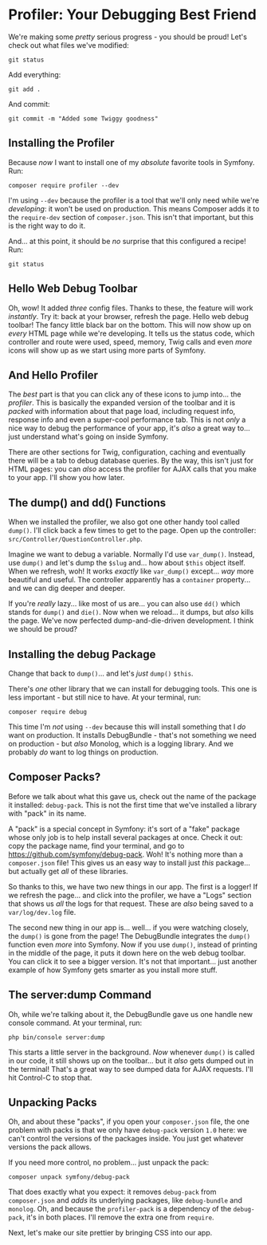 # Profiler: Your Debugging Best Friend

We're making some *pretty* serious progress - you should be proud! Let's check out
what files we've modified:

```terminal-silent
git status
```

Add everything:

```terminal-silent
git add .
```

And commit:

```terminal-silent
git commit -m "Added some Twiggy goodness"
```

## Installing the Profiler

Because *now* I want to install one of my *absolute* favorite tools in Symfony.
Run:

```terminal
composer require profiler --dev
```

I'm using `--dev` because the profiler is a tool that we'll only need while we're
*developing*: it won't be used on production. This means Composer adds it to the
`require-dev` section of `composer.json`. This isn't that important, but this is
the right way to do it.

And... at this point, it should be *no* surprise that this configured a recipe!
Run:

```terminal
git status
```

## Hello Web Debug Toolbar

Oh, wow! It added *three* config files. Thanks to these, the feature will work
*instantly*. Try it: back at your browser, refresh the page. Hello web debug
toolbar! The fancy little black bar on the bottom. This will now show up on *every*
HTML page while we're developing. It tells us the status code, which controller
and route were used, speed, memory, Twig calls and even *more* icons will show
up as we start using more parts of Symfony.

## And Hello Profiler

The *best* part is that you can click any of these icons to jump into... the
*profiler*. This is basically the expanded version of the toolbar and it is
*packed* with information about that page load, including request info, response
info and even a super-cool performance tab. This is not *only* a nice way to
debug the performance of your app, it's *also* a great way to... just understand
what's going on inside Symfony.

There are other sections for Twig, configuration, caching and eventually there
will be a tab to debug database queries. By the way, this isn't just for HTML
pages: you can *also* access the profiler for AJAX calls that you make to your
app. I'll show you how later.

## The dump() and dd() Functions

When we installed the profiler, we also got one other handy tool called `dump()`.
I'll click back a few times to get to the page. Open up the controller:
`src/Controller/QuestionController.php`.

Imagine we want to debug a variable. Normally I'd use `var_dump()`. Instead,
use `dump()` and let's dump the `$slug` and... how about `$this` object itself.
When we refresh, woh! It works *exactly* like `var_dump()` except... *way* more
beautiful and useful. The controller apparently has a `container` property... and
we can dig deeper and deeper.

If you're *really* lazy... like most of us are... you can also use `dd()` which
stands for `dump()` and `die()`. Now when we reload... it dumps, but *also* kills
the page. We've now perfected dump-and-die-driven development. I think we should
be proud?

## Installing the debug Package

Change that back to `dump()`... and let's *just* `dump()` `$this`.

There's *one* other library that we can install for debugging tools. This one
is less important - but still nice to have. At your terminal, run:

```terminal
composer require debug
```

This time I'm *not* using `--dev` because this will install something that I
*do* want on production. It installs DebugBundle - that's not something we need
on production - but *also* Monolog, which is a logging library. And we probably
*do* want to log things on production.

## Composer Packs?

Before we talk about what this gave us, check out the name of the package
it installed: `debug-pack`. This is not the first time that we've installed a
library with "pack" in its name.

A "pack" is a special concept in Symfony: it's sort of a "fake" package whose only
job is to help install several packages at once. Check it out: copy the package
name, find your terminal, and go to https://github.com/symfony/debug-pack. Woh!
It's nothing more than a `composer.json` file! This gives us an easy way to install
just *this* package... but actually get *all* of these libraries.

So thanks to this, we have two new things in our app. The first is a logger!
If we refresh the page... and click into the profiler, we have a "Logs" section
that shows us *all* the logs for that request. These are *also* being saved to
a `var/log/dev.log` file.

The second new thing in our app is... well... if you were watching closely, the
`dump()` is gone from the page! The DebugBundle integrates the `dump()` function
even *more* into Symfony. Now if you use `dump()`, instead of printing in the
middle of the page, it puts it down here on the web debug toolbar. You can click
it to see a bigger version. It's not that important... just another example of how
Symfony gets smarter as you install more stuff.

## The server:dump Command

Oh, while we're talking about it, the DebugBundle gave us one handle new
console command. At your terminal, run:

```terminal
php bin/console server:dump
```

This starts a little server in the background. *Now* whenever `dump()` is called
in our code, it still shows up on the toolbar... but it *also* gets dumped out
in the terminal! That's a great way to see dumped data for AJAX requests. I'll
hit Control-C to stop that.

## Unpacking Packs

Oh, and about these "packs", if you open your `composer.json` file, the one
problem with packs is that we only have `debug-pack` version `1.0` here: we
can't control the versions of the packages inside. You just get whatever versions
the pack allows.

If you need more control, no problem... just unpack the pack:

```terminal
composer unpack symfony/debug-pack
```

That does exactly what you expect: it removes `debug-pack` from `composer.json`
and *adds* its underlying packages, like `debug-bundle` and `monolog`. Oh, and
because the `profiler-pack` is a dependency of the `debug-pack`, it's in both
places. I'll remove the extra one from `require`.

Next, let's make our site prettier by bringing CSS into our app.
